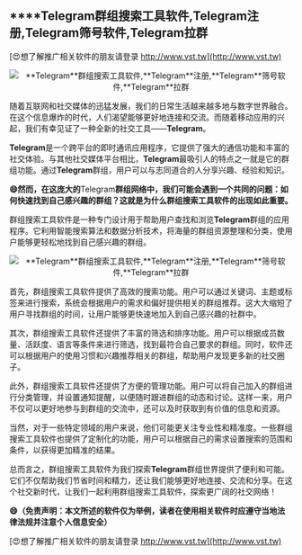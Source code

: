 ## ****Telegram**群组搜索工具软件,**Telegram**注册,**Telegram**筛号软件,**Telegram**拉群**

[😍想了解推广相关软件的朋友请登录 http://www.vst.tw](http://www.vst.tw)

 <center><img src="https://vst.tw/MP4/tuiguang/png/7.png" alt="**Telegram**群组搜索工具软件,**Telegram**注册,**Telegram**筛号软件,**Telegram**拉群"></center>

随着互联网和社交媒体的迅猛发展，我们的日常生活越来越多地与数字世界融合。在这个信息爆炸的时代，人们渴望能够更好地连接和交流。而随着移动应用的兴起，我们有幸见证了一种全新的社交工具——**Telegram**。

**Telegram**是一个跨平台的即时通讯应用程序，它提供了强大的通信功能和丰富的社交体验。与其他社交媒体平台相比，**Telegram**最吸引人的特点之一就是它的群组功能。通过**Telegram**群组，用户可以与志同道合的人分享兴趣、经验和知识。

**😄然而，在这庞大的**Telegram**群组网络中，我们可能会遇到一个共同的问题：如何快速找到自己感兴趣的群组？这就是为什么群组搜索工具软件的出现如此重要。**

群组搜索工具软件是一种专门设计用于帮助用户查找和浏览**Telegram**群组的应用程序。它利用智能搜索算法和数据分析技术，将海量的群组资源整理和分类，使用户能够更轻松地找到自己感兴趣的群组。

 <center><img src="https://vst.tw/MP4/tuiguang/png/2.png" alt="**Telegram**群组搜索工具软件,**Telegram**注册,**Telegram**筛号软件,**Telegram**拉群"></center>

首先，群组搜索工具软件提供了高效的搜索功能。用户可以通过关键词、主题或标签来进行搜索，系统会根据用户的需求和偏好提供相关的群组推荐。这大大缩短了用户寻找群组的时间，让用户能够更快速地加入到自己感兴趣的社群中。

其次，群组搜索工具软件还提供了丰富的筛选和排序功能。用户可以根据成员数量、活跃度、语言等条件来进行筛选，找到最符合自己要求的群组。同时，软件还可以根据用户的使用习惯和兴趣推荐相关的群组，帮助用户发现更多新的社交圈子。

此外，群组搜索工具软件还提供了方便的管理功能。用户可以将自己加入的群组进行分类管理，并设置通知提醒，以便随时跟进群组的动态和讨论。这样一来，用户不仅可以更好地参与到群组的交流中，还可以及时获取到有价值的信息和资源。

当然，对于一些特定领域的用户来说，他们可能更关注专业性和精准度。一些群组搜索工具软件也提供了定制化的功能，用户可以根据自己的需求设置搜索的范围和条件，以获得更加精准的结果。

总而言之，群组搜索工具软件为我们探索**Telegram**群组世界提供了便利和可能。它们不仅帮助我们节省时间和精力，还让我们能够更好地连接、交流和分享。在这个社交新时代，让我们一起利用群组搜索工具软件，探索更广阔的社交网络！

**😄（免责声明：本文所述的软件仅为举例，读者在使用相关软件时应遵守当地法律法规并注意个人信息安全）**

[😍想了解推广相关软件的朋友请登录 http://www.vst.tw](http://www.vst.tw)



